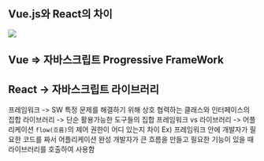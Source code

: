 ## Vue.js와 React의 차이

<img src="https://miro.medium.com/max/704/1*tqpZoG9qMeVd9j7KhAnsBg.png">

<br>

## Vue => 자바스크립트 Progressive FrameWork
## React -> 자바스크립트 라이브러리

프레임워크 -> SW 특정 문제를 해결하기 위해 상호 협력하는 클래스와 인터페이스의 집합
라이브러리 -> 단순 활용가능한 도구들의 집합
 프레임워크 vs 라이브러리 -> 어플리케이션 `flow(흐름)`의 제어 권한이 어디 있는지 차이
Ex) 프레임워크 안에 개발자가 필요한 코드를 짜서 어플리케이션 완성
   개발자가 큰 흐름을 만들고 필요한 기능이 있을 때 라이브러리를 호출하여 사용함
